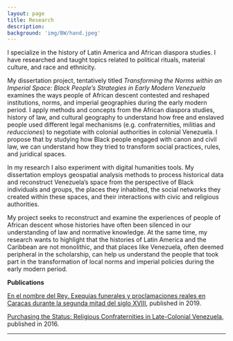 ```yaml
---
layout: page
title: Research
description:
background: 'img/BW/hand.jpeg'
---
```

I specialize in the history of Latin America and African diaspora studies. I have researched and taught topics related to political rituals, material culture, and race and ethnicity.

My dissertation project, tentatively titled *Transforming the Norms within an Imperial Space: Black People’s Strategies in Early Modern Venezuela* examines the ways people of African descent contested and reshaped institutions, norms, and imperial geographies during the early modern period. I apply methods and concepts from the African diaspora studies, history of law, and cultural geography to understand how free and enslaved people used different legal mechanisms (e.g. confraternities, militias and *reducciones*) to negotiate with colonial authorities in colonial Venezuela. I propose that by studying how Black people engaged with canon and civil law, we can understand how they tried to transform social practices, rules, and juridical spaces.

In my research I also experiment with digital humanities tools. My dissertation employs geospatial analysis methods to process historical data and reconstruct Venezuela’s space from the perspective of Black individuals and groups, the places they inhabited, the social networks they created within these spaces, and their interactions with civic and religious authorities.

My project seeks to reconstruct and examine the experiences of people of African descent whose histories have often been silenced in our understanding of law and normative knowledge. At the same time, my research wants to highlight that the histories of Latin America and the Caribbean are not monolithic, and that places like Venezuela, often deemed peripheral in the scholarship, can help us understand the people that took part in the transformation of local norms and imperial policies during the early modern period.

**Publications**

[En el nombre del Rey. Exequias funerales y proclamaciones reales en Caracas durante la segunda mitad del siglo XVIII](https://www.academia.edu/40245233/En_el_nombre_del_Rey_Exequias_funerales_y_proclamaciones_reales_en_Caracas_durante_la_segunda_mitad_del_siglo_XVIII), published in 2019.

[Purchasing the Status: Religious Confraternities in Late-Colonial Venezuela](https://www.academia.edu/28109940/Purchasing_the_Status_Religious_Confraternities_in_Late_Colonial_Venezuela), published in 2016.

---
